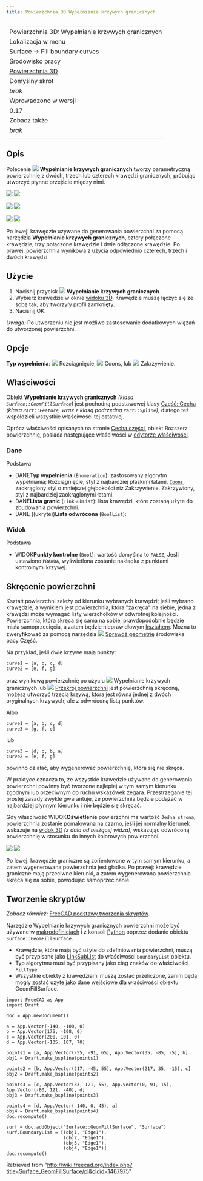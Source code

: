 ```yaml
---
title: Powierzchnia 3D Wypełnianie krzywych granicznych
---
```

|  |
| --- |
| Powierzchnia 3D: Wypełnianie krzywych granicznych |
| Lokalizacja w menu |
| Surface → Fill boundary curves |
| Środowisko pracy |
| [Powierzchnia 3D](/Surface_Workbench/pl "Surface Workbench/pl") |
| Domyślny skrót |
| *brak* |
| Wprowadzono w wersji |
| 0.17 |
| Zobacz także |
| *brak* |
|  |

## Opis

Polecenie ![](/images/Surface_GeomFillSurface.svg) **Wypełnianie krzywych granicznych** tworzy parametryczną powierzchnię z dwóch, trzech lub czterech krawędzi granicznych, próbując utworzyć płynne przejście między nimi.

![](/images/Surface_GeomFillSurface_4_edges.png) ![](/images/Surface_GeomFillSurface_4_edges_example.png)

![](/images/Surface_GeomFillSurface_3_edges.png) ![](/images/Surface_GeomFillSurface_3_edges_example.png)

![](/images/Surface_GeomFillSurface_2_edges.png) ![](/images/Surface_GeomFillSurface_2_edges_example.png)

Po lewej: krawędzie używane do generowania powierzchni za pomocą narzędzia **Wypełnianie krzywych granicznych**, cztery połączone krawędzie, trzy połączone krawędzie i dwie odłączone krawędzie. Po prawej: powierzchnia wynikowa z użycia odpowiednio czterech, trzech i dwóch krawędzi.

## Użycie

1. Naciśnij przycisk ![](/images/Surface_GeomFillSurface.svg) **Wypełnianie krzywych granicznych**.
2. Wybierz krawędzie w oknie [widoku 3D](/3D_view/pl "3D view/pl"). Krawędzie muszą łączyć się ze sobą tak, aby tworzyły profil zamknięty.
3. Naciśnij OK.

*Uwaga:* Po utworzeniu nie jest możliwe zastosowanie dodatkowych wiązań do utworzonej powierzchni.

## Opcje

**Typ wypełnienia**: ![](/images/RadioButtonTrue.svg) Rozciągnięcie, ![](/images/RadioButtonTrue.svg) Coons, lub ![](/images/RadioButtonTrue.svg) Zakrzywienie.

## Właściwości

Obiekt **Wypełnianie krzywych granicznych** *(klasa `Surface::GeomFillSurface`)* jest pochodną podstawowej klasy [Część: Cecha](/Part_Feature/pl "Part Feature/pl") *(klasa `Part::Feature`, wraz z klasą podrzędną `Part::Spline`)*, dlatego też współdzieli wszystkie właściwości tej ostatniej.

Oprócz właściwości opisanych na stronie [Cecha części](/Part_Feature/pl "Part Feature/pl"), obiekt Rozszerz powierzchnię, posiada następujące właściwości w [edytorze właściwości](/Property_editor/pl "Property editor/pl").

### Dane

Podstawa

* DANE**Typ wypełnienia** (`Enumeration`): zastosowany algorytm wypełniania; Rozciągnięcie, styl z najbardziej płaskimi łatami. [`Coons`](https://en.wikipedia.org/wiki/Coons_patch), zaokrąglony styl o mniejszej głębokości niż Zakrzywienie. Zakrzywiony, styl z najbardziej zaokrąglonymi łatami.
* DANE**Lista granic** (`LinkSubList`): lista krawędzi, które zostaną użyte do zbudowania powierzchni.
* DANE ((ukryte))**Lista odwrócona** (`BoolList`):

### Widok

Podstawa

* WIDOK**Punkty kontrolne** (`Bool`): wartość domyślna to `FAŁSZ`, Jeśli ustawiono `PRAWDA`, wyświetlona zostanie nakładka z punktami kontrolnymi krzywej.

## Skręcenie powierzchni

Kształt powierzchni zależy od kierunku wybranych krawędzi; jeśli wybrano krawędzie, a wynikiem jest powierzchnia, która "zakręca" na siebie, jedna z krawędzi może wymagać listy wierzchołków w odwrotnej kolejności. Powierzchnia, która skręca się sama na sobie, prawdopodobnie będzie miała samoprzecięcia, a zatem będzie nieprawidłowym [kształtem](/Part_TopoShape/pl "Part TopoShape/pl"). Można to zweryfikować za pomocą narzędzia ![](/images/Part_CheckGeometry.svg) [Sprawdź geometrię](/Part_CheckGeometry/pl "Part CheckGeometry/pl") środowiska pacy Część.

Na przykład, jeśli dwie krzywe mają punkty:

```
curve1 = [a, b, c, d]
curve2 = [e, f, g]

```

oraz wynikową powierzchnię po użyciu ![](/images/Surface_GeomFillSurface.svg) Wypełnianie krzywych granicznych lub ![](/images/Surface_Sections.svg) [Przekrój powierzchni](/Surface_Sections/pl "Surface Sections/pl") jest powierzchnią skręconą, możesz utworzyć trzecią krzywą, która jest równa jednej z dwóch oryginalnych krzywych, ale z odwróconą listą punktów.

Albo

```
curve1 = [a, b, c, d]
curve3 = [g, f, e]

```

lub

```
curve3 = [d, c, b, a]
curve2 = [e, f, g]

```

powinno działać, aby wygenerować powierzchnię, która się nie skręca.

W praktyce oznacza to, że wszystkie krawędzie używane do generowania powierzchni powinny być tworzone najlepiej w tym samym kierunku zgodnym lub przeciwnym do ruchu wskazówek zegara. Przestrzeganie tej prostej zasady zwykle gwarantuje, że powierzchnia będzie podążać w najbardziej płynnym kierunku i nie będzie się skręcać.

Gdy właściwość WIDOK**Oświetlenie** powierzchni ma wartość `Jedna strona`, powierzchnia zostanie pomalowana na czarno, jeśli jej normalny kierunek wskazuje na [widok 3D](/3D_view/pl "3D view/pl") *(z dala od bieżącej widza)*, wskazując odwróconą powierzchnię w stosunku do innych kolorowych powierzchni.

![](/images/Surface_twisting_example_smooth.png) ![](/images/Surface_twisting_example_twisted.png)

Po lewej: krawędzie graniczne są zorientowane w tym samym kierunku, a zatem wygenerowana powierzchnia jest gładka. Po prawej: krawędzie graniczne mają przeciwne kierunki, a zatem wygenerowana powierzchnia skręca się na sobie, powodując samoprzecinanie.

## Tworzenie skryptów

*Zobacz również:* [FreeCAD podstawy tworzenia skryptów](/FreeCAD_Scripting_Basics/pl "FreeCAD Scripting Basics/pl").

Narzędzie Wypełnianie krzywych granicznych powierzchni może być używane w [makrodefinicjach](/Macros/pl "Macros/pl") i z konsoli [Python](/Python/pl "Python/pl") poprzez dodanie obiektu `Surface::GeomFillSurface`.

* Krawędzie, które mają być użyte do zdefiniowania powierzchni, muszą być przypisane jako [LinkSubList](/FeaturePython_Custom_Properties/pl#App::PropertyLinkSubList "FeaturePython Custom Properties/pl") do właściwości `BoundaryList` obiektu.
* Typ algorytmu musi być przypisany jako ciąg znaków do właściwości `FillType`.
* Wszystkie obiekty z krawędziami muszą zostać przeliczone, zanim będą mogły zostać użyte jako dane wejściowe dla właściwości obiektu GeomFillSurface.

```
import FreeCAD as App
import Draft

doc = App.newDocument()

a = App.Vector(-140, -100, 0)
b = App.Vector(175, -108, 0)
c = App.Vector(200, 101, 0)
d = App.Vector(-135, 107, 70)

points1 = [a, App.Vector(-55, -91, 65), App.Vector(35, -85, -5), b]
obj1 = Draft.make_bspline(points1)

points2 = [b, App.Vector(217, -45, 55), App.Vector(217, 35, -15), c]
obj2 = Draft.make_bspline(points2)

points3 = [c, App.Vector(33, 121, 55), App.Vector(0, 91, 15), App.Vector(-80, 121, -40), d]
obj3 = Draft.make_bspline(points3)

points4 = [d, App.Vector(-140, 0, 45), a]
obj4 = Draft.make_bspline(points4)
doc.recompute()

surf = doc.addObject("Surface::GeomFillSurface", "Surface")
surf.BoundaryList = [(obj1, "Edge1"),
                     (obj2, "Edge1"),
                     (obj3, "Edge1"),
                     (obj4, "Edge1")]
doc.recompute()

```

Retrieved from "<http://wiki.freecad.org/index.php?title=Surface_GeomFillSurface/pl&oldid=1467975>"